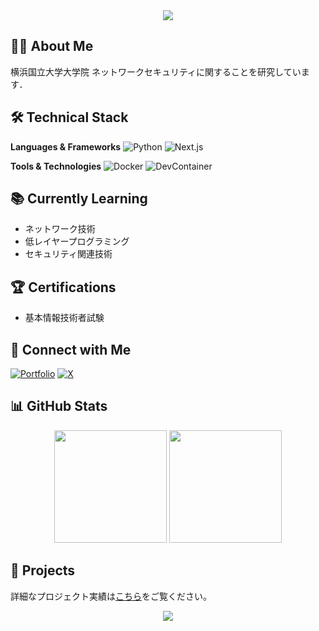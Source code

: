 <div align="center">
  <img src="https://capsule-render.vercel.app/api?type=waving&color=0:000000,100:434343&height=200&section=header&text=Welcome%20to%204kin0ri%20Profile&fontSize=50&fontColor=ffffff" />
</div>

## 👨‍💻 About Me

横浜国立大学大学院 
ネットワークセキュリティに関することを研究しています．

## 🛠 Technical Stack

**Languages & Frameworks**
![Python](https://img.shields.io/badge/-Python-black?style=flat-square&logo=Python)
![Next.js](https://img.shields.io/badge/-Next.js-black?style=flat-square&logo=next.js)

**Tools & Technologies**
![Docker](https://img.shields.io/badge/-Docker-black?style=flat-square&logo=docker)
![DevContainer](https://img.shields.io/badge/-DevContainer-black?style=flat-square&logo=visualstudiocode)

## 📚 Currently Learning
- ネットワーク技術
- 低レイヤープログラミング
- セキュリティ関連技術

## 🏆 Certifications
- 基本情報技術者試験

## 🔗 Connect with Me
[![Portfolio](https://img.shields.io/badge/-Portfolio-black?style=flat-square&logo=github)](https://4kin0ri.com/)
[![X](https://img.shields.io/badge/-X-black?style=flat-square&logo=x)](https://x.com/4kin0ri_)

## 📊 GitHub Stats
<div align="center">
  <img height="180em" src="https://github-readme-stats.vercel.app/api?username=akin0ri&show_icons=true&theme=dark&include_all_commits=true&count_private=true"/>
  <img height="180em" src="https://github-readme-stats.vercel.app/api/top-langs/?username=akin0ri&layout=compact&langs_count=7&theme=dark"/>
</div>

## 🌟 Projects
詳細なプロジェクト実績は[こちら](https://www.wantedly.com/id/akinori_uchino_c)をご覧ください。

<div align="center">
  <img src="https://capsule-render.vercel.app/api?type=waving&color=0:000000,100:434343&height=100&section=footer" />
</div>

